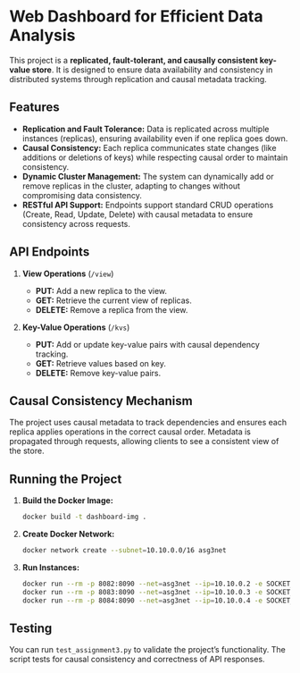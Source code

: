 # Web Dashboard for Efficient Data Analysis

This project is a **replicated, fault-tolerant, and causally consistent key-value store**. It is designed to ensure data availability and consistency in distributed systems through replication and causal metadata tracking.

## Features

- **Replication and Fault Tolerance:** Data is replicated across multiple instances (replicas), ensuring availability even if one replica goes down.
- **Causal Consistency:** Each replica communicates state changes (like additions or deletions of keys) while respecting causal order to maintain consistency.
- **Dynamic Cluster Management:** The system can dynamically add or remove replicas in the cluster, adapting to changes without compromising data consistency.
- **RESTful API Support:** Endpoints support standard CRUD operations (Create, Read, Update, Delete) with causal metadata to ensure consistency across requests.

## API Endpoints

1. **View Operations** (`/view`)
   - **PUT:** Add a new replica to the view.
   - **GET:** Retrieve the current view of replicas.
   - **DELETE:** Remove a replica from the view.

2. **Key-Value Operations** (`/kvs`)
   - **PUT:** Add or update key-value pairs with causal dependency tracking.
   - **GET:** Retrieve values based on key.
   - **DELETE:** Remove key-value pairs.

## Causal Consistency Mechanism

The project uses causal metadata to track dependencies and ensures each replica applies operations in the correct causal order. Metadata is propagated through requests, allowing clients to see a consistent view of the store.

## Running the Project

1. **Build the Docker Image:**
   ```bash
   docker build -t dashboard-img .
2. **Create Docker Network:**
   ```bash
   docker network create --subnet=10.10.0.0/16 asg3net
3. **Run Instances:**
   ```bash
   docker run --rm -p 8082:8090 --net=asg3net --ip=10.10.0.2 -e SOCKET_ADDRESS=10.10.0.2:8090 -e VIEW=10.10.0.2:8090,10.10.0.3:8090,10.10.0.4:8090 dashboard-img
   docker run --rm -p 8083:8090 --net=asg3net --ip=10.10.0.3 -e SOCKET_ADDRESS=10.10.0.3:8090 -e VIEW=10.10.0.2:8090,10.10.0.3:8090,10.10.0.4:8090 dashboard-img
   docker run --rm -p 8084:8090 --net=asg3net --ip=10.10.0.4 -e SOCKET_ADDRESS=10.10.0.4:8090 -e VIEW=10.10.0.2:8090,10.10.0.3:8090,10.10.0.4:8090 dashboard-img
   
## Testing

You can run `test_assignment3.py` to validate the project’s functionality. The script tests for causal consistency and correctness of API responses.
